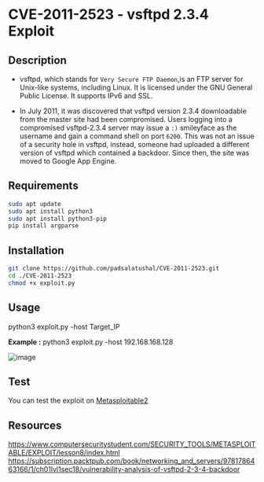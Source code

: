 # CVE-2011-2523 - vsftpd 2.3.4 Exploit


## Description
- vsftpd, which stands for `Very Secure FTP Daemon`,is an FTP server for Unix-like systems, including Linux. It is licensed under the GNU General Public License. It supports IPv6 and SSL.

- In July 2011, it was discovered that vsftpd version 2.3.4 downloadable from the master site had been compromised.  Users logging into a compromised vsftpd-2.3.4 server may issue a `:)` smileyface as the username and gain a command shell on port `6200`.  This was not an issue of a security hole in vsftpd, instead, someone had uploaded a different version of vsftpd which contained a backdoor. Since then, the site was moved to Google App Engine.


## Requirements

```bash
sudo apt update
sudo apt install python3
sudo apt install python3-pip
pip install argparse
```

## Installation

```bash
git clone https://github.com/padsalatushal/CVE-2011-2523.git
cd ./CVE-2011-2523
chmod +x exploit.py
```


## Usage

python3 exploit.py -host Target_IP 

**Example :** python3 exploit.py -host 192.168.168.128


![image](https://user-images.githubusercontent.com/57517785/140640932-aa2e2a7f-cf09-44b1-a3f9-ce97bfa28f00.png)


## Test

You can test the exploit on [Metasploitable2](https://sourceforge.net/projects/metasploitable/files/Metasploitable2/)

## Resources 

https://www.computersecuritystudent.com/SECURITY_TOOLS/METASPLOITABLE/EXPLOIT/lesson8/index.html
https://subscription.packtpub.com/book/networking_and_servers/9781786463166/1/ch01lvl1sec18/vulnerability-analysis-of-vsftpd-2-3-4-backdoor
